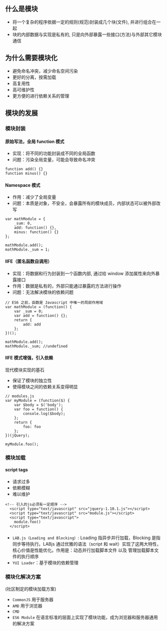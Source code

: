 ## 什么是模块
* 将一个复杂的程序依据一定的规则(规范)封装成几个块(文件), 并进行组合在一起
* 块的内部数据与实现是私有的, 只是向外部暴露一些接口(方法)与外部其它模块通信

## 为什么需要模块化
* 避免命名冲突，减少命名空间污染
* 更好的分离，按需加载
* 高复用性
* 高可维护性 
* 更方便的进行依赖关系的管理

## 模块的发展
### 模块封装
#### 原始写法，全局 function 模式
* 实现：将不同的功能封装成不同的全局函数
* 问题：污染全局变量，可能会导致命名冲突
```
function add() {}
function minus() {}
```
#### Namespace 模式
* 作用：减少了全局变量
* 问题：本质是对象，不安全，会暴露所有的模块成员，内部状态可以被外部改写
```
var mathModule = {
    _sum: 0,
    add: function() {},
    minus: function() {}
};

mathModule.add();
mathModule._sum = 1;
```
#### IIFE（匿名函数自调用）
* 实现：将数据和行为封装到一个函数内部, 通过给 window 添加属性来向外暴露接口
* 作用：数据是私有的，外部只能通过暴露的方法进行操作
* 问题：无法解决模块的依赖问题
```
// ES6 之前，函数是 Javascript 中唯一的局部作用域
var mathModule = (function() {
    var _sum = 0;
    var add = function() {};
    return {
        add: add
    };
})();

mathModule.add();
mathModule._sum; //undefined
```
#### IIFE 模式增强，引入依赖
现代模块实现的基石
* 保证了模块的独立性
* 使得模块之间的依赖关系变得明显
```
// modules.js
var myModule = (function($) {
    var $body = $('body');
    var foo = function() {
        console.log($body);
    };
    return {
        foo: foo
    };
})(jQuery);

myModule.foo();
```
### 模块加载
#### script tags
* 请求过多
* 依赖模糊
* 难以维护
```
<!-- 引入的js必须有一定顺序 -->
  <script type="text/javascript" src="jquery-1.10.1.js"></script>
  <script type="text/javascript" src="module.js"></script>
  <script type="text/javascript">
    module.foo()
  </script>
```
#### 
* `LAB.js（Loading and Blocking）`: Loading 指异步并行加载，Blocking 是指同步等待执行。LABjs 通过优雅的语法（script 和 wait）实现了这两大特性，核心价值是性能优化。作用是：动态并行加载脚本文件 以及 管理加载脚本文件的执行顺序
* `YUI Loader`：基于模块的依赖管理

### 模块化解决方案
(社区制定的模块加载方案)
* `CommonJS` 用于服务器
* `AMD` 用于浏览器
* `CMD`
* `ES6 Module` 在语言标准的层面上实现了模块功能，成为浏览器和服务器通用的解决方案